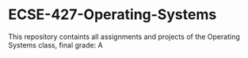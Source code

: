 # ECSE-427-Operating-Systems
 This repository containts all assignments and projects of the Operating Systems class, final grade: A 
